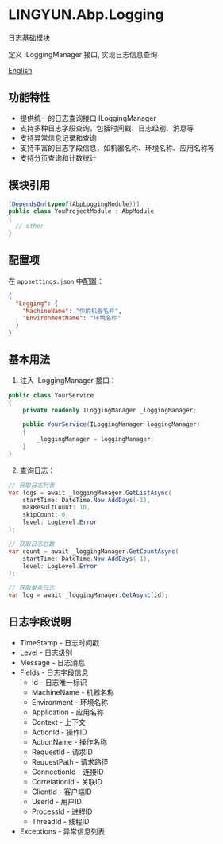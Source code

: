 # LINGYUN.Abp.Logging

日志基础模块

定义 ILoggingManager 接口, 实现日志信息查询  

[English](./README.EN.md)

## 功能特性

* 提供统一的日志查询接口 ILoggingManager
* 支持多种日志字段查询，包括时间戳、日志级别、消息等
* 支持异常信息记录和查询
* 支持丰富的日志字段信息，如机器名称、环境名称、应用名称等
* 支持分页查询和计数统计

## 模块引用

```csharp
[DependsOn(typeof(AbpLoggingModule))]
public class YouProjectModule : AbpModule
{
  // other
}
```

## 配置项

在 `appsettings.json` 中配置：

```json
{
  "Logging": {
    "MachineName": "你的机器名称",
    "EnvironmentName": "环境名称"
  }
}
```

## 基本用法

1. 注入 ILoggingManager 接口：
```csharp
public class YourService
{
    private readonly ILoggingManager _loggingManager;

    public YourService(ILoggingManager loggingManager)
    {
        _loggingManager = loggingManager;
    }
}
```

2. 查询日志：
```csharp
// 获取日志列表
var logs = await _loggingManager.GetListAsync(
    startTime: DateTime.Now.AddDays(-1),
    maxResultCount: 10,
    skipCount: 0,
    level: LogLevel.Error
);

// 获取日志总数
var count = await _loggingManager.GetCountAsync(
    startTime: DateTime.Now.AddDays(-1),
    level: LogLevel.Error
);

// 获取单条日志
var log = await _loggingManager.GetAsync(id);
```

## 日志字段说明

* TimeStamp - 日志时间戳
* Level - 日志级别
* Message - 日志消息
* Fields - 日志字段信息
  * Id - 日志唯一标识
  * MachineName - 机器名称
  * Environment - 环境名称
  * Application - 应用名称
  * Context - 上下文
  * ActionId - 操作ID
  * ActionName - 操作名称
  * RequestId - 请求ID
  * RequestPath - 请求路径
  * ConnectionId - 连接ID
  * CorrelationId - 关联ID
  * ClientId - 客户端ID
  * UserId - 用户ID
  * ProcessId - 进程ID
  * ThreadId - 线程ID
* Exceptions - 异常信息列表

